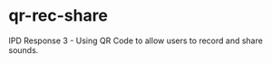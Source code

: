 qr-rec-share
============

IPD Response 3 - Using QR Code to allow users to record and share sounds.

